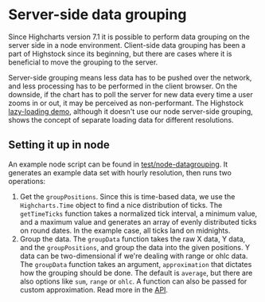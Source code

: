Server-side data grouping
===

Since Highcharts version 7.1 it is possible to perform data grouping on the server side in a node environment. Client-side data grouping has been a part of Highstock since its beginning, but there are cases where it is beneficial to move the grouping to the server.

Server-side grouping means less data has to be pushed over the network, and less processing has to be performed in the client browser. On the downside, if the chart has to poll the server for new data every time a user zooms in or out, it may be perceived as non-performant. The Highstock [lazy-loading demo](https://www.highcharts.com/stock/demo/lazy-loading), although it doesn't use our node server-side grouping, shows the concept of separate loading data for different resolutions.

Setting it up in node
---------------------

An example node script can be found in [test/node-datagrouping](https://github.com/highcharts/highcharts/blob/67b64d7e0fe7332e89f53ebb49a73321d10c0e77/test/node-datagrouping.js). It generates an example data set with hourly resolution, then runs two operations:

1.  Get the `groupPositions`. Since this is time-based data, we use the `Highcharts.Time` object to find a nice distribution of ticks. The `getTimeTicks` function takes a normalized tick interval, a minimum value, and a maximum value and generates an array of evenly distributed ticks on round dates. In the example case, all ticks land on midnights.
2.  Group the data. The `groupData` function takes the raw X data, Y data, and the `groupPositions`, and group the data into the given positions. Y data can be two-dimensional if we're dealing with range or ohlc data. The `groupData` function takes an argument, `approximation` that dictates how the grouping should be done. The default is `average`, but there are also options like `sum`, `range` or `ohlc`. A function can also be passed for custom approximation. Read more in the [API](https://api.highcharts.com/highstock/series.line.dataGrouping.approximation).